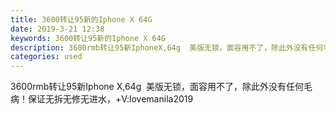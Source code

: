 ```yaml
---
title: 3600转让95新的Iphone X 64G
date: 2019-3-21 12:38
keywords: 3600转让95新的Iphone X 64G
description: 3600rmb转让95新IphoneX,64g  美版无锁，面容用不了，除此外没有任何毛病！保证无拆无修无进水，+V:lovemanila2019
categories: used
---
```

<td class="t_f" id="postmessage_3272583">

3600rmb转让95新Iphone X,64g  美版无锁，面容用不了，除此外没有任何毛病！保证无拆无修无进水，+V:lovemanila2019<br/>
<img alt="" border="0" class="zoom" data-cf-modified-e219ed89a3e23d62609aa585-="" file="http://www.flw.ph/data/appbyme/upload/image/201903/21/NWjkW70dJhWA.jpg" id="aimg_uuO8O" lazyloadthumb="1" onclick="" onmouseover="" src="http://www.flw.ph/data/appbyme/upload/image/201903/21/NWjkW70dJhWA.jpg"/><br/>
<img alt="" border="0" class="zoom" data-cf-modified-e219ed89a3e23d62609aa585-="" file="http://www.flw.ph/data/appbyme/upload/image/201903/21/8IsQsqkxQ1Q8.jpg" id="aimg_vzE6i" lazyloadthumb="1" onclick="" onmouseover="" src="http://www.flw.ph/data/appbyme/upload/image/201903/21/8IsQsqkxQ1Q8.jpg"/><br/>
<img alt="" border="0" class="zoom" data-cf-modified-e219ed89a3e23d62609aa585-="" file="http://www.flw.ph/data/appbyme/upload/image/201903/21/h3waxofIXXe6.jpg" id="aimg_jKkmw" lazyloadthumb="1" onclick="" onmouseover="" src="http://www.flw.ph/data/appbyme/upload/image/201903/21/h3waxofIXXe6.jpg"/><br/>
</td>
